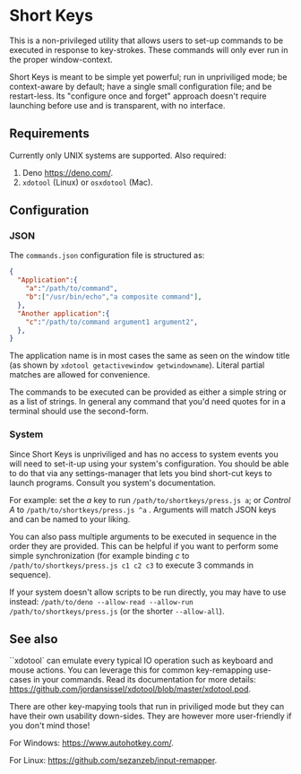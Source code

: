 # Short Keys

This is a non-privileged utility that allows users to set-up commands to be executed in response to key-strokes. These commands will only ever run in the proper window-context.

Short Keys is meant to be simple yet powerful; run in unpriviliged mode; be context-aware by default; have a single small configuration file; and be restart-less. Its "configure once and forget" approach doesn't require launching before use and is transparent, with no interface.

## Requirements

Currently only UNIX systems are supported. Also required:

1. Deno https://deno.com/.
2. `xdotool` (Linux) or `osxdotool` (Mac).

## Configuration

### JSON

The `commands.json` configuration file is structured as:

```json
{
  "Application":{
    "a":"/path/to/command",
    "b":["/usr/bin/echo","a composite command"],
  },
  "Another application":{
    "c":"/path/to/command argument1 argument2",
  },
}
```

The application name is in most cases the same as seen on the window title (as shown by `xdotool getactivewindow getwindowname`). Literal partial matches are allowed for convenience.

The commands to be executed can be provided as either a simple string or as a list of strings. In general any command that you'd need quotes for in a terminal should use the second-form.

### System

Since Short Keys is unpriviliged and has no access to system events you will need to set-it-up using your system's configuration. You should be able to do that via any settings-manager that lets you bind short-cut keys to launch programs. Consult you system's documentation.

For example: set the *a* key to run `/path/to/shortkeys/press.js a`; or *Control A* to `/path/to/shortkeys/press.js ^a` . Arguments will match JSON keys and can be named to your liking.

You can also pass multiple arguments to be executed in sequence in the order they are provided. This can be helpful if you want to perform some simple synchronization (for example binding *c* to `/path/to/shortkeys/press.js c1 c2 c3` to execute 3 commands in sequence).

If your system doesn't allow scripts to be run directly, you may have to use instead: `/path/to/deno --allow-read --allow-run /path/to/shortkeys/press.js` (or the shorter `--allow-all`).

## See also

``xdotool` can emulate every typical IO operation such as keyboard and mouse actions. You can leverage this for common key-remapping use-cases in your commands. Read its documentation for more details: https://github.com/jordansissel/xdotool/blob/master/xdotool.pod.

There are other key-mapying tools that run in priviliged mode but they can have their own usability down-sides. They are however more user-friendly if you don't mind those!

For Windows: https://www.autohotkey.com/.

For Linux: https://github.com/sezanzeb/input-remapper.
